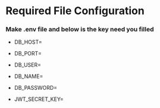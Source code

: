 # Required File Configuration

### Make .env file and below is the key need you filled

- DB_HOST=
- DB_PORT=
- DB_USER=
- DB_NAME=
- DB_PASSWORD=

- JWT_SECRET_KEY=
